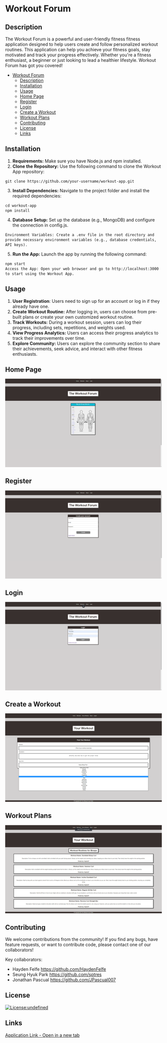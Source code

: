 # Workout Forum

## Description
The Workout Forum is a powerful and user-friendly fitness fitness application designed to help users create and follow personalized workout routines. This application can help you achieve your fitness goals, stay motivated and track your progress effectively. Whether you're a fitness enthusiast, a beginner or just looking to lead a healthier lifestyle. Workout Forum has got you covered!

- [Workout Forum](#workout-forum)
  - [Description](#description)
  - [Installation](#installation)
  - [Usage](#usage)
  - [Home Page](#home-page)
  - [Register](#register)
  - [Login](#login)
  - [Create a Workout](#create-a-workout)
  - [Workout Plans](#workout-plans)
  - [Contributing](#contributing)
  - [License](#license)
  - [Links](#links)
  
## Installation
1. **Requirements:** Make sure you have Node.js and npm installed.
2. **Clone the Repository:** Use the following command to clone the Workout App repository:
```
git clone https://github.com/your-username/workout-app.git
```
3. **Install Dependencies:** Navigate to the project folder and install the required dependencies:
```
cd workout-app
npm install
```
4. **Database Setup:** Set up the database (e.g., MongoDB) and configure the connection in config.js.
```
Environment Variables: Create a .env file in the root directory and provide necessary environment variables (e.g., database credentials, API keys).
```
5. **Run the App:** Launch the app by running the following command:
```
npm start
Access the App: Open your web browser and go to http://localhost:3000 to start using the Workout App.
```
## Usage
1. **User Registration**: Users need to sign up for an account or log in if they already have one.
2. **Create Workout Routine:** After logging in, users can choose from pre-built plans or create your own customized workout routine.
3. **Track Workouts:** During a workout session, users can log their progress, including sets, repetitions, and weights used.
4. **View Progress Analytics:** Users can access their progress analytics to track their improvements over time.
5. **Explore Community:** Users can explore the community section to share their achievements, seek advice, and interact with other fitness enthusiasts.

## Home Page
![Home Page](public/image/WF%20Homepage.jpg)
## Register
![Register](public/image/WF%20Register.jpg)
## Login
![Login](public/image/WF%20Login.jpg)
## Create a Workout
![Create a Workout](public/image/WF%20Create%20Workout.jpg)
## Workout Plans
![Workout Plans](public/image/WF%20Workout%20Plans.jpg)

## Contributing
We welcome contributions from the community! If you find any bugs, have feature requests, or want to contribute code, please contact one of our collaborators!

Key collaborators:
- Hayden Felfe     <https://github.com/HaydenFelfe>
- Seung Hyuk Park  <https://github.com/sptres>
- Jonathan Pascual <https://github.com/JPascual007>

## License
[![License:undefined](https://img.shields.io/badge/License-MIT-yellow.svg)](https://opensource.org/licenses/mit)

## Links
[Application Link - Open in a new tab](https://secret-headland-44009-a7fef38932b2.herokuapp.com/)